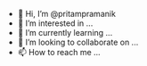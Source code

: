 - 👋 Hi, I’m @pritampramanik
- 👀 I’m interested in ...
- 🌱 I’m currently learning ...
- 💞️ I’m looking to collaborate on ...
- 📫 How to reach me ...

<!---
pritamprmnk/pritamprmnk is a ✨ special ✨ repository because its `README.md` (this file) appears on your GitHub profile.
You can click the Preview link to take a look at your changes.
--->

